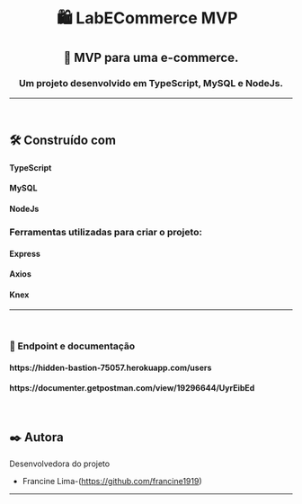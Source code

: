 <h1 align="center">
   🛍️  LabECommerce MVP
&nbsp; 
</h1>
<h2 align="center">
🛒  MVP para uma e-commerce.
</h2>

<h3 align="center">Um projeto desenvolvido em TypeScript, MySQL e NodeJs. </h3>
<hr>
&nbsp;

## :hammer_and_wrench: Construído com
<h4>TypeScript</h4>  <h4> MySQL</h4>   <h4> NodeJs</h4>  

<h3>Ferramentas utilizadas para criar o projeto:</h3>

<h4> Express </h4> 
<h4> Axios </h4>        
<h4> Knex </h4> 
<hr>
&nbsp;
<h3>
📖 Endpoint e documentação
</h3>
<h4>https://hidden-bastion-75057.herokuapp.com/users</h4>
<h4>https://documenter.getpostman.com/view/19296644/UyrEibEd</h4>

&nbsp;
## :black_nib: Autora

Desenvolvedora do projeto

- Francine Lima-(https://github.com/francine1919)
<hr>



